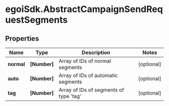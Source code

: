 # egoiSdk.AbstractCampaignSendRequestSegments

## Properties
Name | Type | Description | Notes
------------ | ------------- | ------------- | -------------
**normal** | **[Number]** | Array of IDs of normal segments | [optional] 
**auto** | **[Number]** | Array of IDs of automatic segments | [optional] 
**tag** | **[Number]** | Array of IDs of segments of type &#39;tag&#39; | [optional] 


